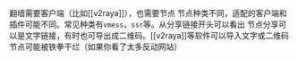 翻墙需要客户端（比如[[v2raya]]），也需要节点
节点种类不同，适配的客户端和插件可能不同。常见种类有`vmess`，`ssr`等。从分享链接开头可以看出
节点分享可以是文字链接，有时也可导出成二维码。[[v2raya]]等软件可以导入文字或二维码
节点可能被铁拳干烂（如果你看了太多反动网站）